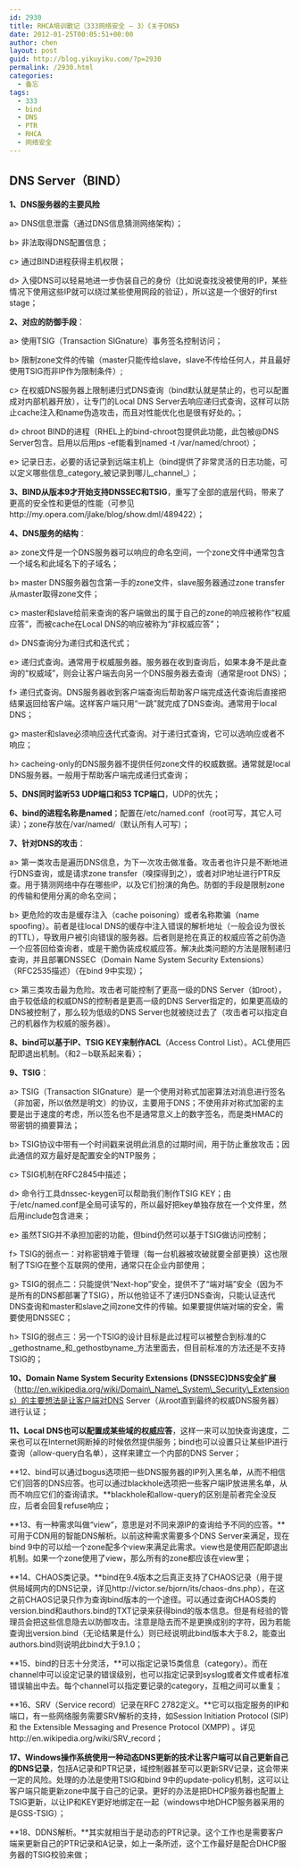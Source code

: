 ```yaml
---
id: 2930
title: RHCA培训散记（333网络安全 – 3）《关于DNS》
date: 2012-01-25T00:05:51+00:00
author: chen
layout: post
guid: http://blog.yikuyiku.com/?p=2930
permalink: /2930.html
categories:
  - 备忘
tags:
  - 333
  - bind
  - DNS
  - PTR
  - RHCA
  - 网络安全
---
```

## DNS Server（BIND）

**1、DNS服务器的主要风险**
  
a> DNS信息泄露（通过DNS信息猜测网络架构）；
  
b> 非法取得DNS配置信息；
  
c> 通过BIND进程获得主机权限；
  
d> 入侵DNS可以轻易地进一步伪装自己的身份（比如说查找没被使用的IP，某些情况下使用这些IP就可以绕过某些使用网段的验证），所以这是一个很好的first stage；

**2、对应的防御手段**：
  
a> 使用TSIG（Transaction SIGnature）事务签名控制访问；
  
b> 限制zone文件的传输（master只能传给slave，slave不传给任何人，并且最好使用TSIG而非IP作为限制条件）;
  
c> 在权威DNS服务器上限制递归式DNS查询（bind默认就是禁止的，也可以配置成对内部机器开放），让专门的Local DNS Server去响应递归式查询，这样可以防止cache注入和name伪造攻击，而且对性能优化也是很有好处的。；
  
d> chroot BIND的进程（RHEL上的bind-chroot包提供此功能，此包被@DNS Server包含。启用以后用ps -ef能看到named -t /var/named/chroot）；
  
e> 记录日志，必要的话记录到远端主机上（bind提供了非常灵活的日志功能，可以定义哪些信息_category_被记录到哪儿_channel_）；

**3、BIND从版本9才开始支持DNSSEC和TSIG**，重写了全部的底层代码，带来了更高的安全性和更低的性能（可参见http://my.opera.com/jlake/blog/show.dml/489422）；

**4、DNS服务的结构**：
  
a> zone文件是一个DNS服务器可以响应的命名空间，一个zone文件中通常包含一个域名和此域名下的子域名；
  
b> master DNS服务器包含第一手的zone文件，slave服务器通过zone transfer从master取得zone文件；
  
c> master和slave给前来查询的客户端做出的属于自己的zone的响应被称作“权威应答”，而被cache在Local DNS的响应被称为“非权威应答”；
  
d> DNS查询分为递归式和迭代式；
  
e> 递归式查询。通常用于权威服务器。服务器在收到查询后，如果本身不是此查询的“权威域”，则会让客户端去向另一个DNS服务器去查询（通常是root DNS）；
  
f> 递归式查询。DNS服务器收到客户端查询后帮助客户端完成迭代查询后直接把结果返回给客户端。这样客户端只用“一跳”就完成了DNS查询。通常用于local DNS；
  
g> master和slave必须响应迭代式查询。对于递归式查询，它可以选响应或者不响应；
  
h> cacheing-only的DNS服务器不提供任何zone文件的权威数据。通常就是local DNS服务器。一般用于帮助客户端完成递归式查询；

**5、DNS同时监听53 UDP端口和53 TCP端口**，UDP的优先；

**6、bind的进程名称是named**；配置在/etc/named.conf（root可写，其它人可读）；zone存放在/var/named/（默认所有人可写）；

**7、针对DNS的攻击**：
  
a> 第一类攻击是遍历DNS信息，为下一次攻击做准备。攻击者也许只是不断地进行DNS查询，或是请求zone transfer（嗅探得到之），或者对IP地址进行PTR反查。用于猜测网络中存在哪些IP，以及它们扮演的角色。防御的手段是限制zone的传输和使用分离的命名空间；
  
b> 更危险的攻击是缓存注入（cache poisoning）或者名称欺骗（name spoofing）。前者是往local DNS的缓存中注入错误的解析地址（一般会设为很长的TTL），导致用户被引向错误的服务器。后者则是抢在真正的权威应答之前伪造一个应答回给查询者，或是干脆伪装成权威应答。解决此类问题的方法是限制递归查询，并且部署DNSSEC（Domain Name System Security Extensions）（RFC2535描述）（在bind 9中实现）；
  
c> 第三类攻击最为危险。攻击者可能控制了更高一级的DNS Server（如root），由于较低级的权威DNS的控制者是更高一级的DNS Server指定的，如果更高级的DNS被控制了，那么较为低级的DNS Server也就被绕过去了（攻击者可以指定自己的机器作为权威的服务器）。

**8、bind可以基于IP、TSIG KEY来制作ACL**（Access Control List）。ACL使用匹配即退出机制。（和2－b联系起来看）；

**9、TSIG**：
  
a> TSIG（Transaction SIGnature）是一个使用对称式加密算法对消息进行签名（非加密，所以依然是明文）的协议，主要用于DNS；不使用非对称式加密的主要是出于速度的考虑，所以签名也不是通常意义上的数字签名，而是类HMAC的带密钥的摘要算法；
  
b> TSIG协议中带有一个时间戳来说明此消息的过期时间，用于防止重放攻击；因此通信的双方最好是配置安全的NTP服务；
  
c> TSIG机制在RFC2845中描述；
  
d> 命令行工具dnssec-keygen可以帮助我们制作TSIG KEY；由于/etc/named.conf是全局可读写的，所以最好把key单独存放在一个文件里，然后用include包含进来；
  
e> 虽然TSIG并不承担加密的功能，但bind仍然可以基于TSIG做访问控制；
  
f> TSIG的弱点一：对称密钥难于管理（每一台机器被攻破就要全部更换）这也限制了TSIG在整个互联网的使用，通常只在企业内部使用；
  
g> TSIG的弱点二：只能提供“Next-hop”安全，提供不了“端对端”安全（因为不是所有的DNS都部署了TSIG），所以他验证不了递归DNS查询，只能认证迭代DNS查询和master和slave之间zone文件的传输。如果要提供端对端的安全，需要使用DNSSEC；
  
h> TSIG的弱点三：另一个TSIG的设计目标是此过程可以被整合到标准的C _gethostname_和_gethostbyname_方法里面去，但目前标准的方法还是不支持TSIG的；

**10、Domain Name System Security Extensions (DNSSEC)DNS安全扩展**（http://en.wikipedia.org/wiki/Domain\_Name\_System\_Security\_Extensions）的主要想法是让客户端对DNS Server（从root直到最终的权威DNS服务器）进行认证；

**11、Local DNS也可以配置成某些域的权威应答**，这样一来可以加快查询速度，二来也可以在Internet网断掉的时候依然提供服务；bind也可以设置只让某些IP进行查询（allow-query白名单），这样来建立一个内部的DNS Server；

**12、bind可以通过bogus选项把一些DNS服务器的IP列入黑名单，从而不相信它们回答的DNS应答。也可以通过blackhole选项把一些客户端IP放进黑名单，从而不响应它们的查询请求。**blackhole和allow-query的区别是前者完全没反应，后者会回复refuse响应；

**13、有一种需求叫做“view”，意思是对不同来源IP的查询给予不同的应答。**可用于CDN用的智能DNS解析。以前这种需求需要多个DNS Server来满足，现在bind 9中的可以给一个zone配多个view来满足此需求。view也是使用匹配即退出机制。如果一个zone使用了view，那么所有的zone都应该在view里；

**14、CHAOS类记录。**bind在9.4版本之后真正支持了CHAOS记录（用于提供局域网内的DNS记录，详见http://victor.se/bjorn/its/chaos-dns.php），在这之前CHAOS记录只作为查询bind版本的一个途径。可以通过查询CHAOS类的version.bind和authors.bind的TXT记录来获得bind的版本信息。但是有经验的管理员会把这些信息隐去以防御攻击。注意是隐去而不是更换成别的字符，因为若能查询出version.bind（无论结果是什么）则已经说明此bind版本大于8.2，能查出authors.bind则说明此bind大于9.1.0；

**15、bind的日志十分灵活，**可以指定记录15类信息（category）。而在channel中可以设定记录的错误级别，也可以指定记录到syslog或者文件或者标准错误输出中去。每个channel可以指定要记录的category，互相之间可以重复；

**16、SRV（Service record）记录在RFC 2782定义。**它可以指定服务的IP和端口，有一些网络服务需要SRV解析的支持，如Session Initiation Protocol (SIP) 和 the Extensible Messaging and Presence Protocol (XMPP) 。详见http://en.wikipedia.org/wiki/SRV_record；

**17、Windows操作系统使用一种动态DNS更新的技术让客户端可以自己更新自己的DNS记录**，包括A记录和PTR记录，域控制器甚至可以更新SRV记录，这会带来一定的风险。处理的办法是使用TSIG和bind 9中的update-policy机制，这可以让客户端只能更新zone中属于自己的记录。更好的办法是把DHCP服务器也配置上TSIG更新，以让IP和KEY更好地绑定在一起（windows中地DHCP服务器采用的是GSS-TSIG）；

**18、DDNS解析。**其实就相当于是动态的PTR记录。这个工作也是需要客户端来更新自己的PTR记录和A记录，如上一条所述，这个工作最好是配合DHCP服务器的TSIG校验来做；